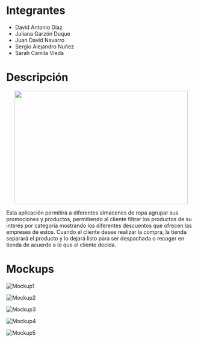 # Integrantes

- David Antonio Diaz
- Juliana Garzón Duque
- Juan David Navarro
- Sergio Alejandro Nuñez
- Sarah Camila Vieda

# Descripción
<p align="center">
  <img width="460" height="300" src=![salesbox2](https://user-images.githubusercontent.com/43153078/90345669-38687d00-dfe8-11ea-98ca-5595bd61b55b.PNG)>
</p>


Esta aplicación permitirá a diferentes almacenes de ropa agrupar sus promociones y productos, permitiendo al cliente filtrar los productos de su interés por categoría mostrando los diferentes descuentos que ofrecen las empreses de estos. Cuando el cliente desee realizar la compra, la tienda separará el producto y lo dejará listo para ser despachada o recoger en tienda de acuerdo a lo que el cliente decida. 

# Mockups


![Mockup1](https://user-images.githubusercontent.com/43153078/90345739-e8d68100-dfe8-11ea-8414-a4dd440ecbae.PNG)

![Mockup2](https://user-images.githubusercontent.com/43153078/90345740-eaa04480-dfe8-11ea-8afe-4ae11921d8e6.PNG)

![Mockup3](https://user-images.githubusercontent.com/43153078/90345741-eb38db00-dfe8-11ea-9c23-1b21dc7e74f7.PNG)

![Mockup4](https://user-images.githubusercontent.com/43153078/90345742-ebd17180-dfe8-11ea-976d-321b46b8cf73.PNG)

![Mockup5](https://user-images.githubusercontent.com/43153078/90345743-ebd17180-dfe8-11ea-935e-68bfef58f3d4.PNG)
